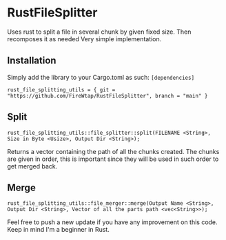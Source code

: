 # RustFileSplitter
Uses rust to split a file in several chunk by given fixed size. Then recomposes it as needed
Very simple implementation.



## Installation
Simply add the library to your Cargo.toml as such:
`[dependencies]`

`rust_file_splitting_utils = { git = "https://github.com/FireWtap/RustFileSplitter", branch = "main" }`


## Split
`rust_file_splitting_utils::file_splitter::split(FILENAME <String>, Size in Byte <Usize>, Output Dir <String>);`

Returns a vector containing the path of all the chunks created. 
The chunks are given in order, this is important since they will be used in such order to get merged back.


## Merge

`rust_file_splitting_utils::file_merger::merge(Output Name <String>, Output Dir <String>, Vector of all the parts path <vec<String>>);`


Feel free to push a new update if you have any improvement on this code.
Keep in mind I'm a beginner in Rust.


